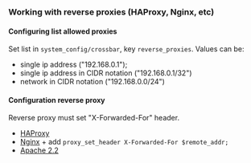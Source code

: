 

### Working with reverse proxies (HAProxy, Nginx, etc)

#### Configuring list allowed proxies
Set list in `system_config/crossbar`, key `reverse_proxies`.
Values can be:
- single ip address ("192.168.0.1");
- single ip address in CIDR notation ("192.168.0.1/32")
- network in CIDR notation ("192.168.0.0/24")

#### Configuration reverse proxy
Reverse proxy must set "X-Forwarded-For" header.
- [HAProxy](https://cbonte.github.io/haproxy-dconv/configuration-1.6.html#4-option%20forwardfor)
- [Nginx](https://www.nginx.com/resources/admin-guide/reverse-proxy/) + add `proxy_set_header X-Forwarded-For $remote_addr;`
- [Apache 2.2](https://httpd.apache.org/docs/2.2/mod/mod_proxy.html)
